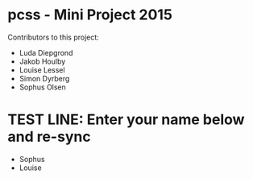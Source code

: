 # pcss - Mini Project 2015
Contributors to this project:
- Luda Diepgrond
- Jakob Houlby
- Louise Lessel
- Simon Dyrberg
- Sophus Olsen

# TEST LINE: Enter your name below and re-sync

- Sophus
- Louise
